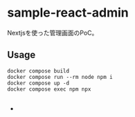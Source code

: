 # sample-react-admin

Nextjsを使った管理画面のPoC。

## Usage

```
docker compose build
docker compose run --rm node npm i
docker compose up -d
docker compose exec npm npx 

```

## 

- 

